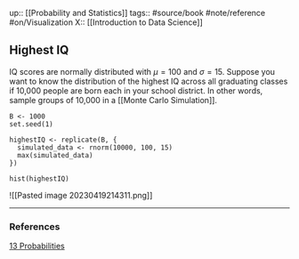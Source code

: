 up:: [[Probability and Statistics]]
tags:: #source/book #note/reference #on/Visualization 
X::  [[Introduction to Data Science]]

## Highest IQ

IQ scores are normally distributed with $\mu = 100$ and $\sigma = 15$. Suppose you want to know the distribution of the highest IQ across all graduating classes if 10,000 people are born each in your school district. In other words, sample groups of 10,000 in a [[Monte Carlo Simulation]].

```
B <- 1000
set.seed(1)

highestIQ <- replicate(B, {
  simulated_data <- rnorm(10000, 100, 15)
  max(simulated_data)
})

hist(highestIQ)
```

![[Pasted image 20230419214311.png]]

---
### References

[13 Probabilities](https://biscotty666.github.io/Data-Science-R-PH125x/docs/Pt13.html#exercises-1)